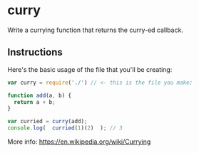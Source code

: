 # curry

[summary]::
Write a currying function that returns the curry-ed callback.

## Instructions

Here's the basic usage of the file that you'll be creating:

```js
var curry = require('./') // <- this is the file you make;

function add(a, b) {
  return a + b;
}

var curried = curry(add);
console.log(  curried(1)(2)  ); // 3
```

More info: https://en.wikipedia.org/wiki/Currying
